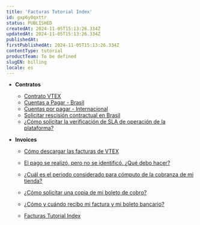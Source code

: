 ```yaml
---
title: 'Facturas Tutorial Index'
id: gxp6y0qxttr
status: PUBLISHED
createdAt: 2024-11-05T15:13:26.334Z
updatedAt: 2024-11-05T15:13:26.334Z
publishedAt: 
firstPublishedAt: 2024-11-05T15:13:26.334Z
contentType: tutorial
productTeam: To be defined
slugEN: billing
locale: es
---
```


- **Contratos**

  - [Contrato VTEX](es/docs/tutorial/contrato-vtex)
  - [Cuentas a Pagar - Brasil](es/docs/tutorial/cuentas-a-pagar-brasil)
  - [Cuentas por pagar - Internacional](es/docs/tutorial/cuentas-por-pagar-internacional)
  - [Solicitar rescisión contractual en Brasil](es/docs/tutorial/como-solicitar-su-rescision-contractual-en-brasil)
  - [¿Cómo solicitar la verificación de SLA de operación de la plataforma?](es/docs/tutorial/como-solicitar-la-verificacion-de-sla)


- **Invoices**

  - [Cómo descargar las facturas de VTEX](es/docs/tutorial/como-descargar-las-facturas-de-vtex)
  - [El pago se realizó, pero no se identificó. ¿Qué debo hacer?](es/docs/tutorial/el-pago-se-realizo-pero-no-se-identifico-que-debo-hacer)
  - [¿Cuál es el periodo considerado para cómputo de la cobranza de mi tienda?](es/docs/tutorial/cual-es-el-periodo-considerado-para-computo-de-la-cobranza-de-mi-tienda)
  - [¿Cómo solicitar una copia de mi boleto de cobro?](es/docs/tutorial/como-solicitar-una-copia-de-mi-boleto-de-cobro)
  - [¿Cómo y cuándo recibo mi factura y mi boleto bancario?](es/docs/tutorial/como-y-cuando-recibo-mi-factura-y-mi-boleto-bancario)


  - [Facturas Tutorial Index](es/docs/tutorial/index-es-tutorial-billing)

